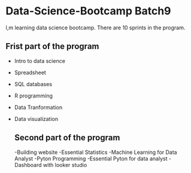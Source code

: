 # Data-Science-Bootcamp Batch9

I,m learning data science bootcamp. There are 10 sprints in the program.

## Frist part of the program

- Intro to data science
- Spreadsheet
- SQL databases
- R programming
- Data Tranformation
- Data visualization

  ## Second part of the program

  -Building website
  -Essential Statistics
  -Machine Learning for Data Analyst
  -Pyton Programming
  -Essential Pyton for data analyst
  -Dashboard with looker studio
  
  
